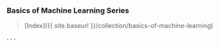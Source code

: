### Basics of Machine Learning Series

> [Index]({{ site.baseurl }}/collection/basics-of-machine-learning)

<div class="horizontal-divider">· · ·</div>